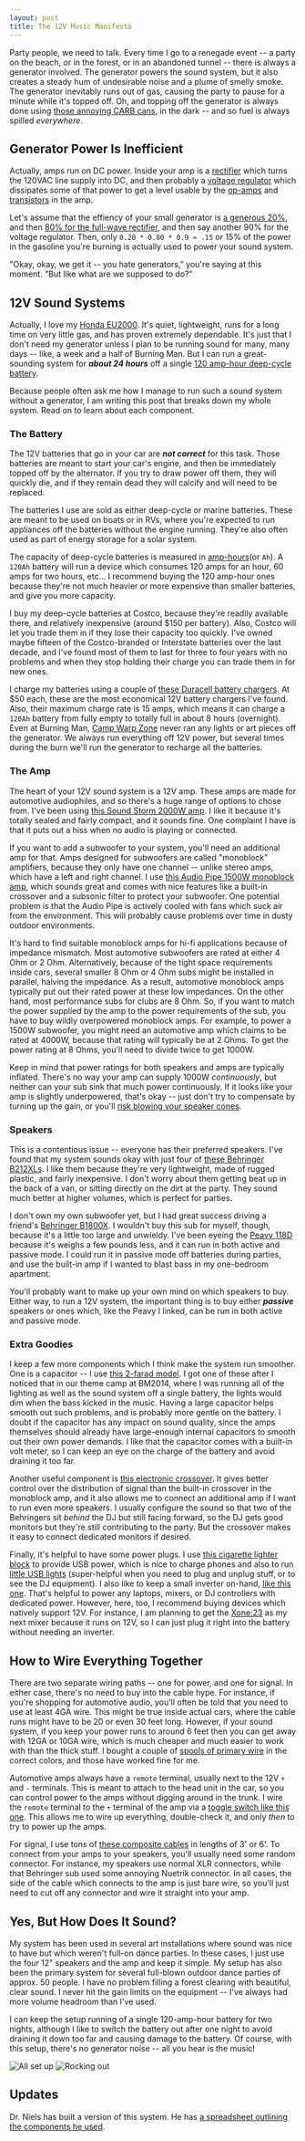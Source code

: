 ```yaml
---
layout: post
title: The 12V Music Manifesto
---
```


Party people, we need to talk.
Every time I go to a renegade event -- a party on the beach, or in the forest, or in an abandoned tunnel -- there is always a generator involved.
The generator powers the sound system, but it also creates a steady hum of undesirable noise and a plume of smelly smoke.
The generator inevitably runs out of gas, causing the party to pause for a minute while it's topped off.
Oh, and topping off the generator is always done using [those annoying CARB cans](http://www.gad.net/Blog/2012/11/22/one-mans-quest-for-gas-cans-that-dont-suck/), in the dark -- and so fuel is always spilled *everywhere*.

## Generator Power Is Inefficient ##

Actually, amps run on DC power.
Inside your amp is a [rectifier](https://en.wikipedia.org/wiki/Rectifier) which turns the 120VAC line supply into DC, and then probably a [voltage regulator](https://en.wikipedia.org/wiki/Voltage_regulator) which dissipates some of that power to get a level usable by the [op-amps](https://en.wikipedia.org/wiki/Operational_amplifier) and [transistors](https://learn.sparkfun.com/tutorials/transistors) in the amp.

Let's assume that the effiency of your small generator is [a generous 20%](https://settysoutham.wordpress.com/2010/05/26/portable-generators-about-half-as-efficient-as-power-plants/), and then [80% for the full-wave rectifier](http://www.brighthubengineering.com/consumer-appliances-electronics/96645-efficiency-of-ac-rectifiers/), and then say another 90% for the voltage regulator.
Then, only `0.20 * 0.80 * 0.9 ≈ .15` or 15% of the power in the gasoline you're burning is actually used to power your sound system.

"Okay, okay, we get it -- you hate generators," you're saying at this moment.
"But like what are we supposed to do?"

## 12V Sound Systems ##

Actually, I love my [Honda EU2000](http://amzn.to/2cE5yk1).
It's quiet, lightweight, runs for a long time on very little gas, and has proven extremely dependable.
It's just that I don't need my generator unless I plan to be running sound for many, many days -- like, a week and a half of Burning Man.
But I can run a great-sounding system for ***about 24 hours*** off a single [120 amp-hour deep-cycle battery](http://amzn.to/2dc97Kk).

Because people often ask me how I manage to run such a sound system without a generator, I am writing this post that breaks down my whole system.
Read on to learn about each component.

### The Battery ###

The 12V batteries that go in your car are ***not correct*** for this task.
Those batteries are meant to start your car's engine, and then be immediately topped off by the alternator.
If you try to draw power off them, they will quickly die, and if they remain dead they will calcify and will need to be replaced.

The batteries I use are sold as either deep-cycle or marine batteries.
These are meant to be used on boats or in RVs, where you're expected to run appliances off the batteries without the engine running.
They're also often used as part of energy storage for a solar system.

The capacity of deep-cycle batteries is measured in [amp-hours](https://en.wikipedia.org/wiki/Ampere-hour)(or `Ah`).
A `120Ah` battery will run a device which consumes 120 amps for an hour, 60 amps for two hours, etc...
I recommend buying the 120 amp-hour ones because they're not much heavier or more expensive than smaller batteries, and give you more capacity.

I buy my deep-cycle batteries at Costco, because they're readily available there, and relatively inexpensive (around $150 per battery).
Also, Costco will let you trade them in if they lose their capacity too quickly.
I've owned maybe fifteen of the Costco-branded or Interstate batteries over the last decade, and I've found most of them to last for three to four years with no problems and when they stop holding their charge you can trade them in for new ones.

I charge my batteries using a couple of [these Duracell battery chargers](http://amzn.to/2cZGlzX).
At $50 each, these are the most economical 12V battery chargers I've found.
Also, their maximum charge rate is 15 amps, which means it can charge a `120Ah` battery from fully empty to totally full in about 8 hours (overnight).
Even at Burning Man, [Camp Warp Zone](http://igor.moomers.org/warpzone/) never ran any lights or art pieces off the generator.
We always run everything off 12V power, but several times during the burn we'll run the generator to recharge all the batteries.

### The Amp ###

The heart of your 12V sound system is a 12V amp.
These amps are made for automotive audiophiles, and so there's a huge range of options to chose from.
I've been using [this Sound Storm 2000W amp](http://amzn.to/2cLB0KO).
I like it because it's totally sealed and fairly compact, and it sounds fine.
One complaint I have is that it puts out a hiss when no audio is playing or connected.

If you want to add a subwoofer to your system, you'll need an additional amp for that.
Amps designed for subwoofers are called "monoblock" amplifiers, because they only have one channel -- unlike stereo amps, which have a left and right channel.
I use [this Audio Pipe 1500W monoblock amp](http://amzn.to/2cDiAeo), which sounds great and comes with nice features like a built-in crossover and a subsonic filter to protect your subwoofer.
One potential problem is that the Audio Pipe is actively cooled with fans which suck air from the environment.
This will probably cause problems over time in dusty outdoor environments.

It's hard to find suitable monoblock amps for hi-fi applications because of impedance mismatch.
Most automotive subwoofers are rated at either 4 Ohm or 2 Ohm.
Alternatively, because of the tight space requirements inside cars, several smaller 8 Ohm or 4 Ohm subs might be installed in parallel, halving the impedance.
As a result, automotive monoblock amps typically put out their rated power at these low impedances.
On the other hand, most performance subs for clubs are 8 Ohm.
So, if you want to match the power supplied by the amp to the power requirements of the sub, you have to buy wildly overpowered monoblock amps.
For example, to power a 1500W subwoofer, you might need an automotive amp which claims to be rated at 4000W, because that rating will typically be at 2 Ohms.
To get the power rating at 8 Ohms, you'll need to divide twice to get 1000W.

Keep in mind that power ratings for both speakers and amps are typically inflated.
There's no way your amp can supply 1000W *continuously*, but neither can your sub sink that much power continuously.
If it looks like your amp is slightly underpowered, that's okay -- just don't try to compensate by turning up the gain, or you'll [risk blowing your speaker cones](http://www.bcae1.com/2ltlpwr.htm).

### Speakers ###

This is a contentious issue -- everyone has their preferred speakers.
I've found that my system sounds okay with just four of [these Behringer B212XLs](http://amzn.to/2cXPMxe).
I like them because they're very lightweight, made of rugged plastic, and fairly inexpensive.
I don't worry about them getting beat up in the back of a van, or sitting directly on the dirt at the party.
They sound much better at higher volumes, which is perfect for parties.

I don't own my own subwoofer yet, but I had great success driving a friend's [Behringer B1800X](http://amzn.to/2cE7qcx).
I wouldn't buy this sub for myself, though, because it's a little too large and unwieldy.
I've been eyeing the [Peavy 118D](http://amzn.to/2cZJdg6) because it's weighs a few pounds less, and it can run in both active and passive mode.
I could run it in passive mode off batteries during parties, and use the built-in amp if I wanted to blast bass in my one-bedroom apartment.

You'll probably want to make up your own mind on which speakers to buy.
Either way, to run a 12V system, the important thing is to buy either ***passive*** speakers or ones which, like the Peavy I linked, can be run in both active and passive mode.

### Extra Goodies ###

I keep a few more components which I think make the system run smoother.
One is a capacitor -- I use [this 2-farad model](http://amzn.to/2cLDd9j).
I got one of these after I noticed that in our theme camp at BM2014, where I was running all of the lighting as well as the sound system off a single battery, the lights would dim when the bass kicked in the music.
Having a large capacitor helps smooth out such problems, and is probably more gentle on the battery.
I doubt if the capacitor has any impact on sound quality, since the amps themselves should already have large-enough internal capacitors to smooth out their own power demands.
I like that the capacitor comes with a built-in volt meter, so I can keep an eye on the charge of the battery and avoid draining it too far.

Another useful component is [this electronic crossover](http://amzn.to/2cyrk3E).
It gives better control over the distribution of signal than the built-in crossover in the monoblock amp, and it also allows me to connect an additional amp if I want to run even more speakers.
I usually configure the sound so that two of the Behringers sit *behind* the DJ but still facing forward, so the DJ gets good monitors but they're still contributing to the party.
But the crossover makes it easy to connect dedicated monitors if desired.

Finally, it's helpful to have some power plugs.
I use [this cigarette lighter block](http://amzn.to/2dc9iVN) to provide USB power, which is nice to charge phones and also to run [little USB lights](http://amzn.to/2dc7WdK) (super-helpful when you need to plug and unplug stuff, or to see the DJ equipment).
I also like to keep a small inverter on-hand, [like this one](http://amzn.to/2cE4ahA).
That's helpful to power any laptops, mixers, or DJ controllers with dedicated power.
However, here, too, I recommend buying devices which natively support 12V.
For instance, I am planning to get the [Xone:23](http://amzn.to/2dc9sNb) as my next mixer because it runs on 12V, so I can just plug it right into the battery without needing an inverter.


## How to Wire Everything Together ##

There are two separate wiring paths -- one for power, and one for signal.
In either case, there's no need to buy into the cable hype.
For instance, if you're shopping for automotive audio, you'll often be told that you need to use at least 4GA wire.
This might be true inside actual cars, where the cable runs might have to be 20 or even 30 feet long.
However, if your sound system, if you keep your power runs to around 6 feet then you can get away with 12GA or 10GA wire, which is much cheaper and much easier to work with than the thick stuff.
I bought a couple of [spools of primary wire](http://amzn.to/2d6d1Iu) in the correct colors, and those have worked fine for me.

Automotive amps always have a `remote` terminal, usually next to the 12V `+` and `-` terminals.
This is meant to attach to the head unit in the car, so you can control power to the amps without digging around in the trunk.
I wire the `remote` terminal to the `+` terminal of the amp via a [toggle switch like this one](http://amzn.to/2dc79cN).
This allows me to wire up everything, double-check it, and only *then* to try to power up the amps.

For signal, I use tons of [these composite cables](http://amzn.to/2cNIbiH) in lengths of 3' or 6'.
To connect from your amps to your speakers, you'll usually need some random connector.
For instance, my speakers use normal XLR connectors, while that Behringer sub used some annoying Nuetrik connector.
In all cases, the side of the cable which connects to the amp is just bare wire, so you'll just need to cut off any connector and wire it straight into your amp.

## Yes, But How Does It Sound? ##

My system has been used in several art installations where sound was nice to have but which weren't full-on dance parties.
In these cases, I just use the four 12" speakers and the amp and keep it simple.
My setup has also been the primary system for several full-blown outdoor dance parties of approx. 50 people.
I have no problem filling a forest clearing with beautiful, clear sound.
I never hit the gain limits on the equipment -- I've always had more volume headroom than I've used.

I can keep the setup running of a single 120-amp-hour battery for two nights, although I like to switch the battery out after one night to avoid draining it down too far and causing damage to the battery.
Of course, with this setup, there's no generator noise -- all you hear is the music!

![All set up](/images/soundsystem.jpg)
![Rocking out](/images/djing.jpg)

## Updates ##

Dr. Niels has built a version of this system.
He has [a spreadsheet outlining the components he used](https://docs.google.com/spreadsheets/d/1q0VkUu1GSiJAtObuSfRULU4YRTkQmtfJzZ-F6q1a--8/edit?usp=sharing).

